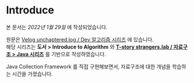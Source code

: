 # Introduce

본 문서는 _2022년 1월 29일_ 에 작성되었습니다.

원문은 [Velog unchaptered.log / Dev 알고리즘 시리즈](https://velog.io/@unchapterd/series/computer-algorithm) 에 있습니다.<br>
해당 시리즈는 <strong>도서 > Introduce to Algorithm</strong> 와 <strong>[T-story strangers.lab / 자료구조 > Java 시리즈](https://st-lab.tistory.com/146)</strong> 를 기반으로 작성하였습니다.

Java Collection Framework 를 직접 구현해보면서, 자료구조에 대한 개념을 학습하는 시간을 가졌습니다.
